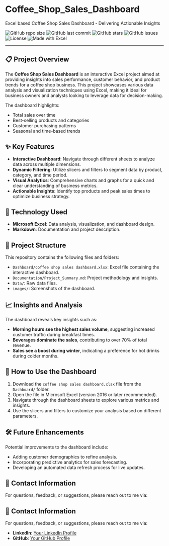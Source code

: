 # Coffee_Shop_Sales_Dashboard
Excel based Coffee Shop Sales Dashboard - Delivering Actionable Insights

![GitHub repo size](https://img.shields.io/github/repo-size/Khaja-DataBiz/Coffee-Shop-Sales-Dashboard?color=green&label=Repo%20Size&style=plastic)
![GitHub last commit](https://img.shields.io/github/last-commit/Khaja-DataBiz/Coffee-Shop-Sales-Dashboard?style=flat-square)
![GitHub stars](https://img.shields.io/github/stars/Khaja-DataBiz/Coffee-Shop-Sales-Dashboard?style=social)
![GitHub issues](https://img.shields.io/github/issues/Khaja-DataBiz/Coffee-Shop-Sales-Dashboard)
![License](https://img.shields.io/github/license/Khaja-DataBiz/Coffee-Shop-Sales-Dashboard)
![Made with Excel](https://img.shields.io/badge/Made%20with-Excel-green)




---

## 📋 Project Overview
The **Coffee Shop Sales Dashboard** is an interactive Excel project aimed at providing insights into sales performance, customer behavior, and product trends for a coffee shop business. This project showcases various data analysis and visualization techniques using Excel, making it ideal for business owners and analysts looking to leverage data for decision-making.

The dashboard highlights:
- Total sales over time
- Best-selling products and categories
- Customer purchasing patterns
- Seasonal and time-based trends

## ✨ Key Features
- **Interactive Dashboard**: Navigate through different sheets to analyze data across multiple dimensions.
- **Dynamic Filtering**: Utilize slicers and filters to segment data by product, category, and time period.
- **Visual Analytics**: Comprehensive charts and graphs for a quick and clear understanding of business metrics.
- **Actionable Insights**: Identify top products and peak sales times to optimize business strategy.

## 🔧 Technology Used
- **Microsoft Excel**: Data analysis, visualization, and dashboard design.
- **Markdown**: Documentation and project description.

## 📝 Project Structure
This repository contains the following files and folders:
- `Dashboard/coffee shop sales dashboard.xlsx`: Excel file containing the interactive dashboard.
- `Documentation/Project_Summary.md`: Project methodology and insights.
- `Data/`: Raw data files.
- `images/`: Screenshots of the dashboard.

## 📈 Insights and Analysis
The dashboard reveals key insights such as:
- **Morning hours see the highest sales volume**, suggesting increased customer traffic during breakfast times.
- **Beverages dominate the sales**, contributing to over 70% of total revenue.
- **Sales see a boost during winter**, indicating a preference for hot drinks during colder months.

## 🚀 How to Use the Dashboard
1. Download the `coffee shop sales dashboard.xlsx` file from the `Dashboard/` folder.
2. Open the file in Microsoft Excel (version 2016 or later recommended).
3. Navigate through the dashboard sheets to explore various metrics and insights.
4. Use the slicers and filters to customize your analysis based on different parameters.

## 🛠️ Future Enhancements
Potential improvements to the dashboard include:
- Adding customer demographics to refine analysis.
- Incorporating predictive analytics for sales forecasting.
- Developing an automated data refresh process for live updates.

## 👥 Contact Information
For questions, feedback, or suggestions, please reach out to me via:

## 👥 Contact Information
For questions, feedback, or suggestions, please reach out to me via:
- **LinkedIn**: <a href="https://www.linkedin.com/in/khajaanirudhkhan" target="_blank">Your LinkedIn Profile</a>
- **GitHub**: <a href="https://github.com/Khaja-DataBiz" target="_blank">Your GitHub Profile</a>

